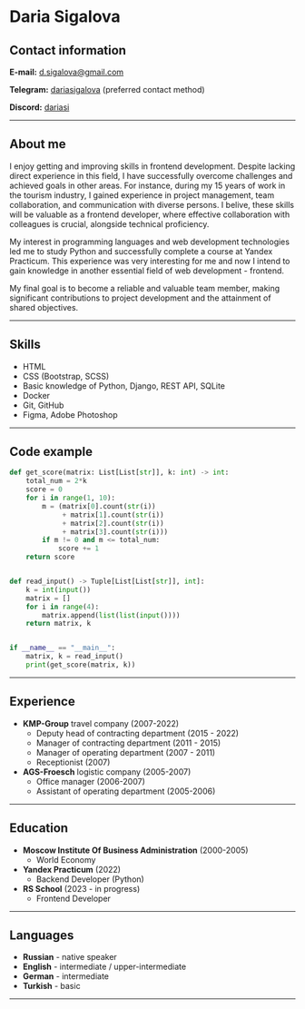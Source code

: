 # Daria Sigalova
## Contact information

**E-mail:** d.sigalova@gmail.com

**Telegram:** [dariasigalova](https://t.me/dariasigalova)  (preferred contact method)

**Discord:** [dariasi](https://discordapp.com/users/834459180676808704/)

---
## About me
I enjoy getting and improving skills in frontend development. Despite lacking direct experience in this field, I have successfully overcome challenges and achieved goals in other areas. For instance, during my 15 years of work in the tourism industry, I gained experience in project management, team collaboration, and communication with diverse persons. I belive, these skills will be valuable as a frontend developer, where effective collaboration with colleagues is crucial, alongside technical proficiency. 

My interest in programming languages and web development technologies led me to study Python and successfully complete a course at Yandex Practicum. This experience was very interesting for me and now I intend to gain knowledge in another essential field of web development - frontend.


My final goal is to become a reliable and valuable team member, making significant contributions to project development and the attainment of shared objectives.


---

## Skills
* HTML
* CSS (Bootstrap, SCSS)
* Basic knowledge of Python, Django, REST API, SQLite
* Docker
* Git, GitHub
* Figma, Adobe Photoshop

---
## Code example

```python
def get_score(matrix: List[List[str]], k: int) -> int:
    total_num = 2*k
    score = 0
    for i in range(1, 10):
        m = (matrix[0].count(str(i))
             + matrix[1].count(str(i))
             + matrix[2].count(str(i))
             + matrix[3].count(str(i)))
        if m != 0 and m <= total_num:
            score += 1
    return score


def read_input() -> Tuple[List[List[str]], int]:
    k = int(input())
    matrix = []
    for i in range(4):
        matrix.append(list(list(input())))
    return matrix, k


if __name__ == "__main__":
    matrix, k = read_input()
    print(get_score(matrix, k))
```
---
## Experience

* **KMP-Group** travel company (2007-2022)
    - Deputy head of contracting department (2015 - 2022)
    - Manager of contracting department (2011 - 2015)
    - Manager of operating department (2007 - 2011)
    - Receptionist (2007)
* **AGS-Froesch** logistic company (2005-2007)
    - Office manager (2006-2007)
    - Assistant of operating department (2005-2006)
---
## Education

* **Moscow Institute Of Business Administration** (2000-2005)
    + World Economy
* **Yandex Practicum** (2022)
    + Backend Developer (Python)
* **RS School** (2023 - in progress)
    + Frontend Developer
---
## Languages

* **Russian** - native speaker
* **English** - intermediate / upper-intermediate
* **German** - intermediate
* **Turkish** - basic
---

